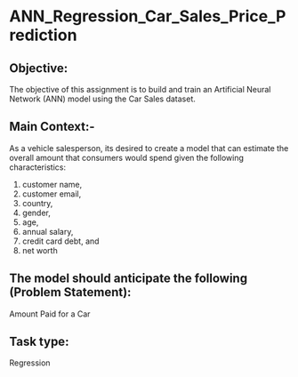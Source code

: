 # ANN_Regression_Car_Sales_Price_Prediction

## Objective:
The objective of this assignment is to build and train an Artificial Neural Network (ANN) model using the Car Sales dataset.

## Main Context:-

As a vehicle salesperson, its desired to create a model that can estimate the overall amount that consumers would spend given the following characteristics:

1. customer name,
2. customer email,
3. country,
4. gender,
5. age,
6. annual salary,
7. credit card debt, and
8. net worth

## The model should anticipate the following (Problem Statement):
Amount Paid for a Car

## Task type:
Regression
